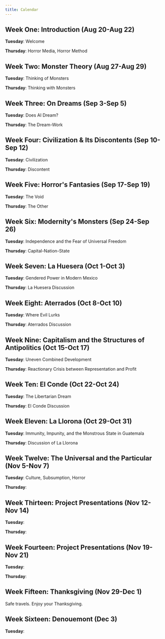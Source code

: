 ```yaml
---
title: Calendar 
---
```

## Week One: Introduction (Aug 20-Aug 22)

**Tuesday**: Welcome

**Thursday**: Horror Media, Horror Method

## Week Two: Monster Theory (Aug 27-Aug 29)

**Tuesday**: Thinking of Monsters

**Thursday**: Thinking with Monsters

## Week Three: On Dreams (Sep 3-Sep 5)

**Tuesday**: Does AI Dream?

**Thursday**: The Dream-Work

## Week Four: Civilization & Its Discontents (Sep 10-Sep 12)

**Tuesday**: Civilization

**Thursday**: Discontent

## Week Five: Horror's Fantasies (Sep 17-Sep 19)

**Tuesday**: The Void 

**Thursday**: The Other

## Week Six: Modernity's Monsters (Sep 24-Sep 26)

**Tuesday**: Independence and the Fear of Universal Freedom

**Thursday**: Capital-Nation-State

## Week Seven:  La Huesera (Oct 1-Oct 3)

**Tuesday**: Gendered Power in Modern Mexico

**Thursday**: La Huesera Discussion

## Week Eight: Aterrados (Oct 8-Oct 10)

**Tuesday**: Where Evil Lurks

**Thursday**: Aterrados Discussion

## Week Nine: Capitalism and the Structures of Antipolitics (Oct 15-Oct 17)

**Tuesday**: Uneven Combined Development

**Thursday**: Reactionary Crisis between Representation and Profit

## Week Ten: El Conde (Oct 22-Oct 24)

**Tuesday**: The Libertarian Dream

**Thursday**: El Conde Discussion

## Week Eleven: La Llorona (Oct 29-Oct 31)

**Tuesday**: Immunity, Impunity, and the Monstrous State in Guatemala

**Thursday**: Discussion of La Llorona

## Week Twelve: The Universal and the Particular (Nov 5-Nov 7)

**Tuesday**: Culture, Subsumption, Horror

**Thursday**: 

## Week Thirteen: Project Presentations (Nov 12-Nov 14)

**Tuesday**:

**Thursday**:

## Week Fourteen: Project Presentations (Nov 19-Nov 21)

**Tuesday**:

**Thursday**:

## Week Fifteen: Thanksgiving (Nov 29-Dec 1)

Safe travels. Enjoy your Thanksgiving. 

## Week Sixteen: Denouemont (Dec 3)

**Tuesday**: 

